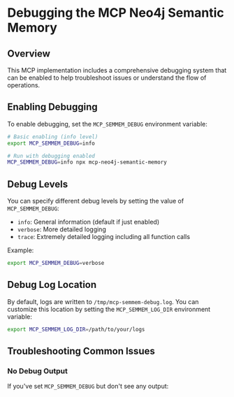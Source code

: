 # Debugging the MCP Neo4j Semantic Memory

## Overview

This MCP implementation includes a comprehensive debugging system that can be enabled to help troubleshoot issues or understand the flow of operations.

## Enabling Debugging

To enable debugging, set the `MCP_SEMMEM_DEBUG` environment variable:

```bash
# Basic enabling (info level)
export MCP_SEMMEM_DEBUG=info

# Run with debugging enabled
MCP_SEMMEM_DEBUG=info npx mcp-neo4j-semantic-memory
```

## Debug Levels

You can specify different debug levels by setting the value of `MCP_SEMMEM_DEBUG`:

- `info`: General information (default if just enabled)
- `verbose`: More detailed logging
- `trace`: Extremely detailed logging including all function calls

Example:
```bash
export MCP_SEMMEM_DEBUG=verbose
```

## Debug Log Location

By default, logs are written to `/tmp/mcp-semmem-debug.log`. You can customize this location by setting the `MCP_SEMMEM_LOG_DIR` environment variable:

```bash
export MCP_SEMMEM_LOG_DIR=/path/to/your/logs
```

## Troubleshooting Common Issues

### No Debug Output

If you've set `MCP_SEMMEM_DEBUG` but don't see any output:

